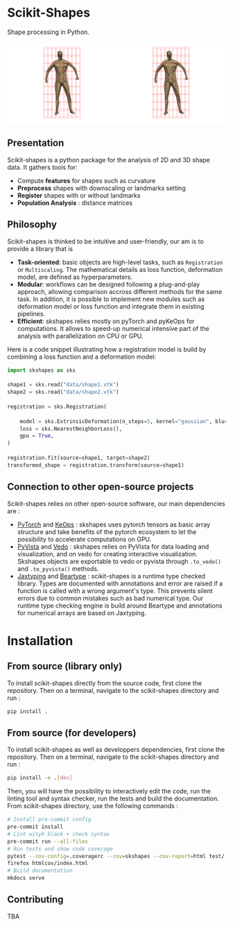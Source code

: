 # Scikit-Shapes
Shape processing in Python.

![](docs/animation.gif)

## Presentation

Scikit-shapes is a python package for the analysis of 2D and 3D shape data. It gathers tools for:

- Compute **features** for shapes such as curvature
- **Preprocess** shapes with downscaling or landmarks setting
- **Register** shapes with or without landmarks
- **Population Analysis** : distance matrices

## Philosophy

Scikit-shapes is thinked to be intuitive and user-friendly, our am is to provide a library that is
- **Task-oriented**: basic objects are high-level tasks, such as `Registration` or `Multiscaling`. The mathematical details as loss function, deformation model, are defined as hyperparameters.
- **Modular**: workflows can be designed following a plug-and-play approach, allowing comparison accross different methods for the same task. In addition, it is possible to implement new modules such as deformation model or loss function and integrate them in existing pipelines.
- **Efficient**: skshapes relies mostly on pyTorch and pyKeOps for computations. It allows to speed-up numerical intensive part of the analysis with parallelization on CPU or GPU.

Here is a code snippet illustrating how a registration model is build by combining a loss function and a deformation model:

```python
import skshapes as sks

shape1 = sks.read("data/shape1.vtk")
shape2 = sks.read("data/shape2.vtk")

registration = sks.Registration(

    model = sks.ExtrinsicDeformation(n_steps=5, kernel="gaussian", blur=0.5),
    loss = sks.NearestNeighborLoss(),
    gpu = True,
)

registration.fit(source=shape1, target=shape2)
transformed_shape = registration.transform(source=shape1)

```


## Connection to other open-source projects

Scikit-shapes relies on other open-source software, our main dependencies are :
- [PyTorch](https://pytorch.org/) and [KeOps](https://www.kernel-operations.io/keops/index.html) : skshapes uses pytorch tensors as basic array structure and take benefits of the pytorch ecosystem to let the possibility to accelerate computations on GPU.
- [PyVista](https://docs.pyvista.org/version/stable/) and [Vedo](https://vedo.embl.es/) : skshapes relies on PyVista for data loading and visualization, and on vedo for creating interactive visualization. Skshapes objects are exportable to vedo or pyvista through `.to_vedo()` and `.to_pyvista()` methods.
- [Jaxtyping](https://github.com/google/jaxtyping) and [Beartype](https://beartype.readthedocs.io/en/latest/) : scikit-shapes is a runtime type checked library. Types are documented with annotations and error are raised if a function is called with a wrong argument's type. This prevents silent errors due to common mistakes such as bad numerical type. Our runtime type checking engine is build around Beartype and annotations for numerical arrays are based on Jaxtyping.

# Installation


## From source (library only)

To install scikit-shapes directly from the source code, first clone the repository. Then on a terminal, navigate to the scikit-shapes directory and run :

```bash
pip install .
```
## From source (for developers)

To install scikit-shapes as well as developpers dependencies, first clone the repository. Then on a terminal, navigate to the scikit-shapes directory and run :
```bash
pip install -e .[dev]
```
Then, you will have the possibility to interactively edit the code, run the linting tool and syntax checker, run the tests and build the documentation. From scikit-shapes directory, use the following commands :
```bash
# Install pre-commit config
pre-commit install
# Lint wityh black + check syntax 
pre-commit run --all-files
# Run tests and show code coverage
pytest --cov-config=.coveragerc --cov=skshapes --cov-report=html test/
firefox htmlcov/index.html
# Build documentation
mkdocs serve
```

## Contributing

TBA
